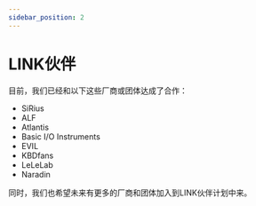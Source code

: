 ```yaml
---
sidebar_position: 2
---
```


# LINK伙伴

目前，我们已经和以下这些厂商或团体达成了合作：

* SiRius 
* ALF
* Atlantis
* Basic I/O Instruments
* EVIL
* KBDfans
* LeLeLab
* Naradin

同时，我们也希望未来有更多的厂商和团体加入到LINK伙伴计划中来。